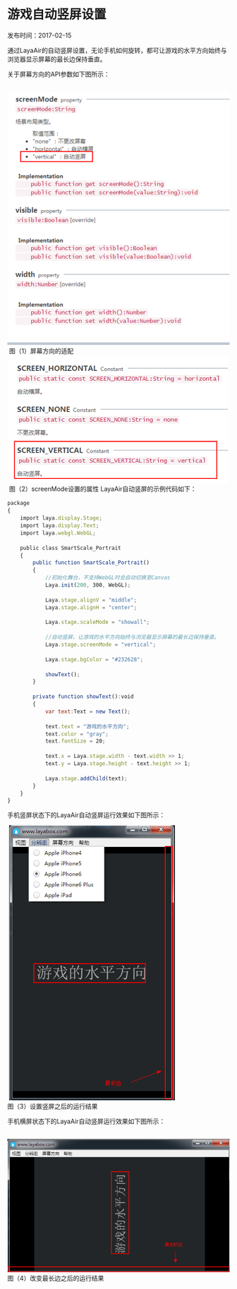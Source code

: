 # 游戏自动竖屏设置

发布时间：2017-02-15

​        通过LayaAir的自动竖屏设置，无论手机如何旋转，都可让游戏的水平方向始终与浏览器显示屏幕的最长边保持垂直。 

关于屏幕方向的API参数如下图所示：

​	![blob.png](img/1.png)<br/>
​	图（1）屏幕方向的适配
​	![blob.png](img/2.png)<br/>
​	图（2）screenMode设置的属性
LayaAir自动竖屏的示例代码如下：

```javascript
package 
{
    import laya.display.Stage;
    import laya.display.Text;
    import laya.webgl.WebGL;
 
    public class SmartScale_Portrait
    {
        public function SmartScale_Portrait() 
        {
            //初始化舞台，不支持WebGL时会自动切换至Canvas
            Laya.init(200, 300, WebGL);
             
            Laya.stage.alignV = "middle";
            Laya.stage.alignH = "center";
             
            Laya.stage.scaleMode = "showall";
 
            //自动竖屏，让游戏的水平方向始终与浏览器显示屏幕的最长边保持垂直。
            Laya.stage.screenMode = "vertical";
             
            Laya.stage.bgColor = "#232628";
             
            showText();
        }
         
        private function showText():void 
        {
            var text:Text = new Text();
             
            text.text = "游戏的水平方向";
            text.color = "gray";
            text.fontSize = 20;
             
            text.x = Laya.stage.width - text.width >> 1;
            text.y = Laya.stage.height - text.height >> 1;
             
            Laya.stage.addChild(text);
        }
    }
}

```

手机竖屏状态下的LayaAir自动竖屏运行效果如下图所示：

​	![blob.png](img/3.png)<br/>
​	图（3）设置竖屏之后的运行结果

手机横屏状态下的LayaAir自动竖屏运行效果如下图所示：

​	![blob.png](img/4.png)<br/>
​	图（4）改变最长边之后的运行结果